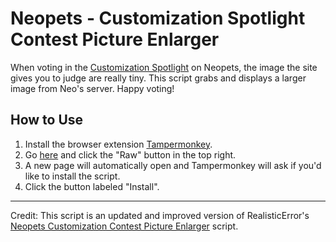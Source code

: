 # Neopets - Customization Spotlight Contest Picture Enlarger

When voting in the [Customization Spotlight](https://www.neopets.com/spotlights/custompet/custom_spotlight_votes.phtml) on Neopets, the image the site gives you to judge are really tiny. This script grabs and displays a larger image from Neo's server. Happy voting!

## How to Use

1. Install the browser extension [Tampermonkey](https://www.tampermonkey.net/).
2. Go [here](https://github.com/razvr/neo-customization-spotlight/blob/main/customizationspotlight.user.js) and click the "Raw" button in the top right.
3. A new page will automatically open and Tampermonkey will ask if you'd like to install the script.
4. Click the button labeled "Install".

---

Credit: This script is an updated and improved version of RealisticError's [Neopets Customization Contest Picture Enlarger](https://greasyfork.org/en/scripts/373034-neopets-customization-contest-picture-enlarger) script.

